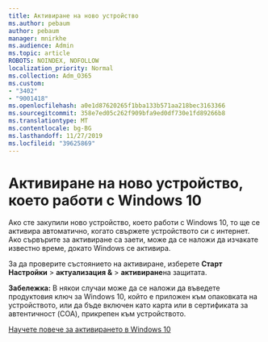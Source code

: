 ```yaml
---
title: Активиране на ново устройство
ms.author: pebaum
author: pebaum
manager: mnirkhe
ms.audience: Admin
ms.topic: article
ROBOTS: NOINDEX, NOFOLLOW
localization_priority: Normal
ms.collection: Adm_O365
ms.custom:
- "3402"
- "9001418"
ms.openlocfilehash: a0e1d87620265f1bba133b571aa218bec3163366
ms.sourcegitcommit: 358e7ed05c262f909bfa9ed0df730e1fd89266b8
ms.translationtype: MT
ms.contentlocale: bg-BG
ms.lasthandoff: 11/27/2019
ms.locfileid: "39625869"
---
```

# <a name="activating-a-new-device-running-windows-10"></a>Активиране на ново устройство, което работи с Windows 10

Ако сте закупили ново устройство, което работи с Windows 10, то ще се активира автоматично, когато свържете устройството си с интернет. Ако сървърите за активиране са заети, може да се наложи да изчакате известно време, докато Windows се активира.

За да проверите състоянието на активиране, изберете **Старт** **Настройки** > **актуализация &** > **активиране**на защитата.

**Забележка:** В някои случаи може да се наложи да въведете продуктовия ключ за Windows 10, който е приложен към опаковката на устройството, или да бъде включен като карта или в сертификата за автентичност (COA), прикрепен към устройството.

[Научете повече за активирането в Windows 10](https://support.microsoft.com/help/12440)